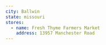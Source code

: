 ```yaml
---
city: Ballwin
state: missouri
stores:
  - name: Fresh Thyme Farmers Market
    address: 13957 Manchester Road
---
```

